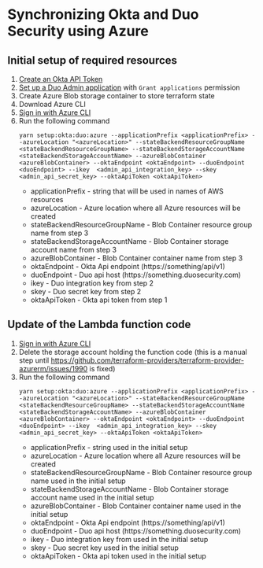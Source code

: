 # Synchronizing Okta and Duo Security using Azure

## Initial setup of required resources
1. [Create an Okta API Token](https://developer.okta.com/docs/guides/create-an-api-token/create-the-token/)
2. [Set up a Duo Admin application](https://duo.com/docs/adminapi#first-steps) with `Grant applications` permission
3. Create Azure Blob storage container to store terraform state
4. Download Azure CLI
5. [Sign in with Azure CLI](https://docs.microsoft.com/en-us/cli/azure/authenticate-azure-cli?view=azure-cli-latest)
6. Run the following command
    ```
    yarn setup:okta:duo:azure --applicationPrefix <applicationPrefix> --azureLocation "<azureLocation>" --stateBackendResourceGroupName <stateBackendResourceGroupName> --stateBackendStorageAccountName <stateBackendStorageAccountName> --azureBlobContainer <azureBlobContainer> --oktaEndpoint <oktaEndpoint> --duoEndpoint <duoEndpoint> --ikey  <admin_api_integration_key> --skey <admin_api_secret_key> --oktaApiToken <oktaApiToken>
    ```
    * applicationPrefix - string that will be used in names of AWS resources
    * azureLocation - Azure location where all Azure resources will be created
    * stateBackendResourceGroupName - Blob Container resource group name from step 3
    * stateBackendStorageAccountName - Blob Container storage account name from step 3
    * azureBlobContainer - Blob Container container name from step 3
    * oktaEndpoint - Okta Api endpoint (https\://something/api/v1)
    * duoEndpoint - Duo api host (https\://something.duosecurity.com)
    * ikey - Duo integration key from step 2
    * skey - Duo secret key from step 2
    * oktaApiToken - Okta api token from step 1

## Update of the Lambda function code
1. [Sign in with Azure CLI](https://docs.microsoft.com/en-us/cli/azure/authenticate-azure-cli?view=azure-cli-latest)
2. Delete the storage account holding the function code (this is a manual step until https://github.com/terraform-providers/terraform-provider-azurerm/issues/1990 is fixed)
3. Run the following command
    ```
    yarn setup:okta:duo:azure --applicationPrefix <applicationPrefix> --azureLocation "<azureLocation>" --stateBackendResourceGroupName <stateBackendResourceGroupName> --stateBackendStorageAccountName <stateBackendStorageAccountName> --azureBlobContainer <azureBlobContainer> --oktaEndpoint <oktaEndpoint> --duoEndpoint <duoEndpoint> --ikey  <admin_api_integration_key> --skey <admin_api_secret_key> --oktaApiToken <oktaApiToken>
    ```
    * applicationPrefix - string used in the initial setup
    * azureLocation - Azure location where all Azure resources will be created
    * stateBackendResourceGroupName - Blob Container resource group name used in the initial setup
    * stateBackendStorageAccountName - Blob Container storage account name used in the initial setup
    * azureBlobContainer - Blob Container container name used in the initial setup
    * oktaEndpoint - Okta Api endpoint (https\://something/api/v1)
    * duoEndpoint - Duo api host (https\://something.duosecurity.com)
    * ikey - Duo integration key from used in the initial setup
    * skey - Duo secret key used in the initial setup
    * oktaApiToken - Okta api token used in the initial setup
